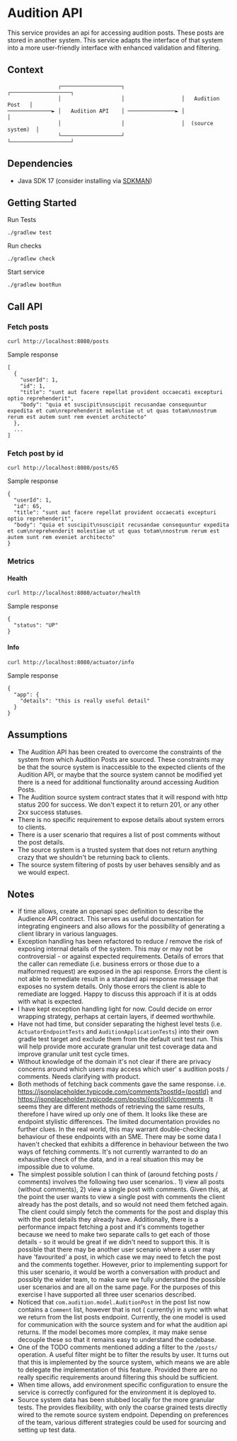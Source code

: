 # Audition API

This service provides an api for accessing audition posts. These posts are stored in another system. This service
adapts the interface of that system into a more user-friendly interface with enhanced validation and filtering.

## Context

                    ┌───────────────────┐                  ┌───────────────────┐
                    │                   │                  │   Audition Post   │
    ──────────────► │   Audition API    │ ───────────────► │                   │
                    │                   │                  │  (source system)  │
                    └───────────────────┘                  └───────────────────┘

## Dependencies

* Java SDK 17 (consider installing via [SDKMAN](https://sdkman.io/))

## Getting Started

Run Tests

    ./gradlew test

Run checks

    ./gradlew check

Start service

    ./gradlew bootRun

## Call API

### Fetch posts

    curl http://localhost:8080/posts

Sample response

    [
      {
        "userId": 1,
        "id": 1,
        "title": "sunt aut facere repellat provident occaecati excepturi optio reprehenderit",
        "body": "quia et suscipit\nsuscipit recusandae consequuntur expedita et cum\nreprehenderit molestiae ut ut quas totam\nnostrum rerum est autem sunt rem eveniet architecto"
      },
      ...
    ]

### Fetch post by id

    curl http://localhost:8080/posts/65

Sample response

    {
      "userId": 1,
      "id": 65,
      "title": "sunt aut facere repellat provident occaecati excepturi optio reprehenderit",
      "body": "quia et suscipit\nsuscipit recusandae consequuntur expedita et cum\nreprehenderit molestiae ut ut quas totam\nnostrum rerum est autem sunt rem eveniet architecto"
    }

### Metrics

#### Health

    curl http://localhost:8080/actuator/health

Sample response

    {
      "status": "UP"
    }

#### Info

    curl http://localhost:8080/actuator/info

Sample response

    {
      "app": {
        "details": "this is really useful detail"
      }
    }

## Assumptions

* The Audition API has been created to overcome the constraints of the system from which Audition Posts are sourced.
  These constraints may be that the source system is inaccessible to the expected clients of the Audition API, or maybe
  that the source system cannot be modified yet there is a need for additional functionality around accessing Audition
  Posts.
* The Audition source system contract states that it will respond with http status 200 for success. We don't expect it
  to return 201, or any other 2xx success statuses.
* There is no specific requirement to expose details about system errors to clients.
* There is a user scenario that requires a list of post comments without the post details.
* The source system is a trusted system that does not return anything crazy that we shouldn't be returning back to
  clients.
* The source system filtering of posts by user behaves sensibly and as we would expect.

## Notes

* If time allows, create an openapi spec definition to describe the Audience API contract. This serves as useful
  documentation for integrating engineers and also allows for the possibility of generating a client library in various
  languages.
* Exception handling has been refactored to reduce / remove the risk of exposing internal details of the system. This
  may or may not be controversial - or against expected requirements. Details of errors that the caller can remediate
  (i.e. business errors or those due to a malformed request) are exposed in the api response. Errors the client is not
  able to remediate result in a standard api response message that exposes no system details. Only those errors the
  client is able to remediate are logged. Happy to discuss this approach if it is at odds with what is expected.
* I have kept exception handling light for now. Could decide on error wrapping strategy, perhaps at certain layers, if
  deemed worthwhile.
* Have not had time, but consider separating the highest level tests (i.e. `ActuatorEndpointTests` and
  `AuditionApplicationTests`) into their own gradle test target and exclude them from the default unit test run. This
  will help provide more accurate granular unit test coverage data and improve granular unit test cycle times.
* Without knowledge of the domain it's not clear if there are privacy concerns around which users may access which user'
  s audition posts / comments. Needs clarifying with product.
* Both methods of fetching back comments gave the same response.
  i.e. https://jsonplaceholder.typicode.com/comments?postId={postId}
  and https://jsonplaceholder.typicode.com/posts/{postId}/comments . It seems they are different methods of retrieving
  the same results, therefore I have wired up only one of them. It looks like these are endpoint stylistic differences.
  The limited documentation provides no further clues. In the real world, this may warrant double-checking behaviour of
  these endpoints with an SME. There may be some data I haven't checked that exhibits a difference in behaviour between
  the two ways of fetching comments. It's not currently warranted to do an exhaustive check of the data, and in a
  real situation this may be impossible due to volume.
* The simplest possible solution I can think of (around fetching posts / comments) involves the following two user
  scenarios.. 1) view all posts (without comments), 2) view a single post with comments. Given this, at the point the
  user wants to view a single post with comments the client already has the post details, and so would not need them
  fetched again. The client could simply fetch the comments for the post and display this with the post details they
  already have. Additionally, there is a performance impact fetching a post and it's comments together because we need
  to make two separate calls to get each of those details - so it would be great if we didn't need to support this. It
  is possible that there may be another user scenario where a user may have 'favourited' a post, in which case we may
  need to fetch the post and the comments together. However, prior to implementing support for this user scenario, it
  would be worth a conversation with product and possibly the wider team, to make sure we fully understand the possible
  user scenarios and are all on the same page. For the purposes of this exercise I have supported all three user
  scenarios described.
* Noticed that `com.audition.model.AuditionPost` in the post list now contains a `Comment` list, however that is not (
  currently) in sync with what we return from the list posts endpoint. Currently, the one model is used for
  communication with the source system and for what the audition api returns. If the model becomes more complex, it may
  make sense decouple these so that it remains easy to understand the codebase.
* One of the TODO comments mentioned adding a filter to the `/posts/` operation. A useful filter might be to filter
  the results by user. It turns out that this is implemented by the source system, which means we are able to delegate
  the implementation of this feature. Provided there are no really specific requirements around filtering this should be
  sufficient.
* When time allows, add environment specific configuration to ensure the service is correctly configured for the
  environment it is deployed to.
* Source system data has been stubbed locally for the more granular tests. The provides flexibility, with only the
  coarse grained tests directly wired to the remote source system endpoint. Depending on preferences of the team,
  various different strategies could be used for sourcing and setting up test data.      